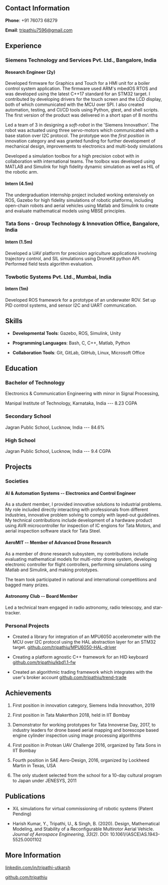 ## Contact Information

**Phone**: +91 76073 68279

**Email**: [tripathiu7596@gmail.com](mailto:tripathiu7596@gmail.com)

## Experience

### Siemens Technology and Services Pvt. Ltd., Bangalore, India

#### Research Engineer (2y)

Developed firmware for Graphics and Touch for a HMI unit for a boiler
control system application. The firmware used ARM's mbedOS RTOS and was
developed using the latest C++17 standard for an STM32 target. I
contributed by developing drivers for the touch screen and the LCD display,
both of which communicated with the MCU over SPI. I also created
automation, testing, and CI/CD tools using Python, gtest, and shell
scripts. The first version of the product was delivered in a short span
of 8 months

Led a team of 3 in designing a *soft-robot* in the 'Siemens
Innovathon'. The robot was actuated using three servo-motors which
communicated with a base station over I2C protocol. The prototype won the
*first position* in innovation category and was granted funding for
further development of mechanical design, improvements to electronics and
multi-body simulations

Developed a simulation toolbox for a high precision cobot with in
collaboration with international teams. The toolbox was developed using
MATLAB and Simulink for high fidelity dynamic simulation as well as HIL of
the robotic arm.

#### Intern (4.5m)

The undergraduation internship project included working extensively on ROS,
Gazebo for high fidelity simulations of robotic platforms, including open-chain
robots and aerial vehicles using Matlab and Simulink to create and evaluate
mathematical models using MBSE principles.

### Tata Sons - Group Technology & Innovation Office, Bangalore, India

#### Intern (1.5m)

Developed a UAV platform for precision agriculture applications involving
trajectory control, and SIL simulations using DroneKit python API. Performed
field tests algorithm evaluation.

### Towbotic Systems Pvt. Ltd., Mumbai, India

#### Intern (1m)

Developed ROS framework for a prototype of an underwater ROV. Set up
PID control systems, and sensor I2C and UART communication.

## Skills

* **Developmental Tools**:
Gazebo,
ROS,
Simulink,
Unity

* **Programming Languages**:
Bash,
C,
C++,
Matlab,
Python

* **Collaboration Tools**:
Git,
GitLab, GitHub,
Linux,
Microsoft Office

## Education

### Bachelor of Technology

Electronics & Communication Engineering with minor in Signal Processing,

Manipal Institute of Technology, Karnataka, India --- 8.23 CGPA

### Secondary School

Jagran Public School, Lucknow, India --- 84.6%

### High School

Jagran Public School, Lucknow, India --- 9.4 CGPA

## Projects

### Societies

#### AI & Automation Systems -- Electronics and Control Engineer

As a student member, I provided innovative solutions to
industrial problems. My role included directly interacting with professionals
from different industries, innovative problem solving to comply with layed-out
guidelines.  My technical contributions include development of a hardware
product using AVR microcontroller for inspection of IC engions for Tata Motors,
and aerial inspection software stack for Tata Steel.

#### AeroMIT -- Member of Advanced Drone Research

As a member of drone research subsystem, my contributions include evaluating
mathematical models for multi-rotor drone system, developing electronic
controller for flight controllers, performing simulations using Matlab and
Simulink, and making prototypes.

The team took participated in national and international competitions and
bagged many prizes.

#### Astronomy Club -- Board Member

Led a technical team engaged in radio astronomy, radio telescopy, and star-tracker.

### Personal Projects

* Created a library for integration of an MPU6050 accelerometer with the MCU
  over I2C protocol using the HAL abstraction layer for an STM32 target.
  [github.com/tripathiu/MPU6050-HAL-driver](https://github.com/tripathiu/MPU6050-HAL-driver)

* Creating a platform agnostic C++ framework for an HID keyboard
  [github.com/tripathiu/kbd1.1-fw](https://github.com/tripathiu/kbd1.1-fw)

* Created an algorithmic trading framework which integrates with the
  user's broker account [github.com/tripathiu/trend-trade](https://github.com/tripathiu/trend-trade)

## Achievements

1. First position in innovation category, Siemens India Innovathon, 2019

1. First position in Tata Makerthon 2018, held in IIT Bombay

1. Demonstrator for working prototypes for Tata Innoverse Day, 2017, to industry
  leaders for drone based aerial mapping and borescope based engine cylinder
  inspection using image processing algorithms

1. First position in Protean UAV Challenge 2016, organized by Tata Sons in IIT
  Bombay

1. Fourth position in SAE Aero-Design, 2016, organized by Lockheed Martin in
  Texas, USA

1. The only student selected from the school for a 10-day cultural program to
  Japan under JENESYS, 2011

## Publications

* XiL simulations for virtual commissioning of robotic systems (Patent Pending)

* Harish Kumar, Y., Tripathi, U., & Singh, B. (2020). Design, Mathematical
  Modeling, and Stability of a Reconfigurable Multirotor Aerial Vehicle.
  *Journal of Aerospace Engineering, 33(2)*. DOI:
  10.1061/(ASCE)AS.1943-5525.0001102

## More Information

[linkedin.com/in/tripathi-utkarsh](linkedin.com/in/tripathi-utkarsh)

[github.com/tripathiu](github.com/tripathiu)

